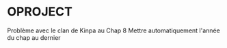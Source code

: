 # OPROJECT
Problème avec le clan de Kinpa au Chap 8
Mettre automatiquement l'année du chap au dernier